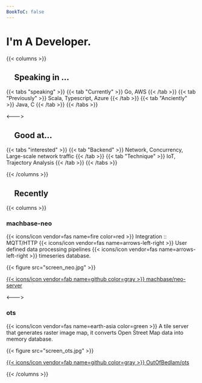 ```yaml
---
BookToC: false
---
```


# I'm A Developer.

{{< columns >}}

## <img src="/svg/laptop-code-solid.svg" class="book-icon" style="height:16px"/> Speaking in ...
{{< tabs "speaking" >}}
{{< tab "Currently" >}} Go, AWS {{< /tab >}}
{{< tab "Previously" >}} Scala, Typescript, Azure {{< /tab >}}
{{< tab "Anciently" >}} Java, C {{< /tab >}}
{{< /tabs >}}

<--->
## <img src="/svg/laptop-code-solid.svg" class="book-icon" style="height:16px"/> Good at...
{{< tabs "interested" >}}
{{< tab "Backend" >}} Network, Concurrency, Large-scale network traffic {{< /tab >}}
{{< tab "Technique" >}} IoT, Trajectory Analysis {{< /tab >}}
{{< /tabs >}}

{{< /columns >}}

## <img src="/svg/clock-regular.svg" class="book-icon" style="height:16px"/> Recently

{{< columns >}}

### machbase-neo

{{< icons/icon vendor=fas name=fire color=red >}} Integration :: MQTT/HTTP {{< icons/icon vendor=fas name=arrows-left-right >}} User defined data processing pipelines {{< icons/icon vendor=fas name=arrows-left-right >}} timeseries database.

{{< figure src="screen_neo.jpg" >}}

[{{< icons/icon vendor=fab name=github color=gray >}} machbase/neo-server](https://github.com/machbase/neo-server)

<--->

### ots

{{< icons/icon vendor=fas name=earth-asia color=green >}} A tile server that generates raster image map, it converts Open Street Map data into memory database.

{{< figure src="screen_ots.jpg" >}}

[{{< icons/icon vendor=fab name=github color=gray >}} OutOfBedlam/ots](https://github.com/OutOfBedlam/ots)

{{< /columns >}}

